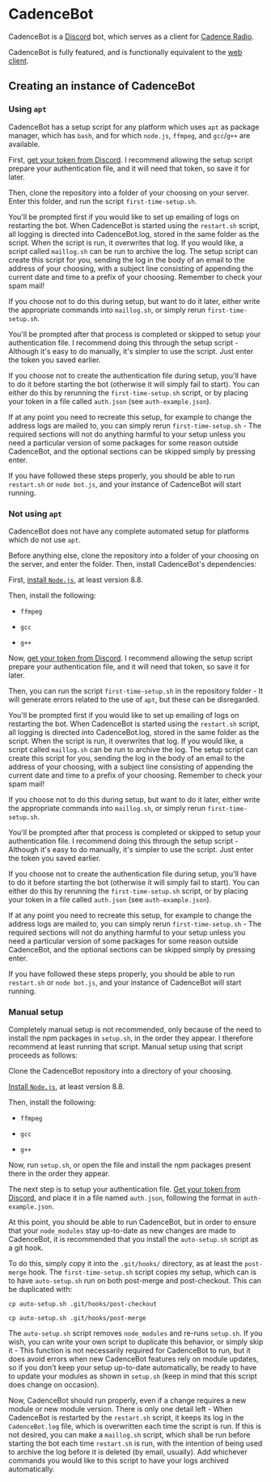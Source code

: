 # CadenceBot

CadenceBot is a [Discord](https://discordapp.com/) bot, which serves as a client for [Cadence Radio](https://github.com/kenellorando/cadence).

CadenceBot is fully featured, and is functionally equivalent to the [web client](http://cadenceradio.com/).

## Creating an instance of CadenceBot

### Using `apt`

CadenceBot has a setup script for any platform which uses `apt` as package manager, which has `bash`, and for which `node.js`, `ffmpeg`, and `gcc`/`g++` are available.

First, [get your token from Discord](https://github.com/reactiflux/discord-irc/wiki/Creating-a-discord-bot-&-getting-a-token). I recommend allowing the setup script prepare your authentication file, and it will need that token, so save it for later.

Then, clone the repository into a folder of your choosing on your server. Enter this folder, and run the script `first-time-setup.sh`.

You'll be prompted first if you would like to set up emailing of logs on restarting the bot. When CadenceBot is started using the `restart.sh` script, all logging is directed into CadenceBot.log, stored in the same folder as the script. When the script is run, it overwrites that log. If you would like, a script called `maillog.sh` can be run to archive the log. The setup script can create this script for you, sending the log in the body of an email to the address of your choosing, with a subject line consisting of appending the current date and time to a prefix of your choosing. Remember to check your spam mail!

If you choose not to do this during setup, but want to do it later, either write the appropriate commands into `maillog.sh`, or simply rerun `first-time-setup.sh`.

You'll be prompted after that process is completed or skipped to setup your authentication file. I recommend doing this through the setup script - Although it's easy to do manually, it's simpler to use the script. Just enter the token you saved earlier.

If you choose not to create the authentication file during setup, you'll have to do it before starting the bot (otherwise it will simply fail to start). You can either do this by rerunning the `first-time-setup.sh` script, or by placing your token in a file called `auth.json` (see `auth-example.json`).

If at any point you need to recreate this setup, for example to change the address logs are mailed to, you can simply rerun `first-time-setup.sh` - The required sections will not do anything harmful to your setup unless you need a particular version of some packages for some reason outside CadenceBot, and the optional sections can be skipped simply by pressing enter.

If you have followed these steps properly, you should be able to run `restart.sh` or `node bot.js`, and your instance of CadenceBot will start running.

### Not using `apt`

CadenceBot does not have any complete automated setup for platforms which do not use `apt`.

Before anything else, clone the repository into a folder of your choosing on the server, and enter the folder. Then, install CadenceBot's dependencies:

First, [install `Node.js`](https://nodejs.org/en/download/), at least version 8.8.

Then, install the following:

 - `ffmpeg`

 - `gcc`

 - `g++`

Now, [get your token from Discord](https://github.com/reactiflux/discord-irc/wiki/Creating-a-discord-bot-&-getting-a-token). I recommend allowing the setup script prepare your authentication file, and it will need that token, so save it for later.

Then, you can run the script `first-time-setup.sh` in the repository folder - It will generate errors related to the use of `apt`, but these can be disregarded.

You'll be prompted first if you would like to set up emailing of logs on restarting the bot. When CadenceBot is started using the `restart.sh` script, all logging is directed into CadenceBot.log, stored in the same folder as the script. When the script is run, it overwrites that log. If you would like, a script called `maillog.sh` can be run to archive the log. The setup script can create this script for you, sending the log in the body of an email to the address of your choosing, with a subject line consisting of appending the current date and time to a prefix of your choosing. Remember to check your spam mail!

If you choose not to do this during setup, but want to do it later, either write the appropriate commands into `maillog.sh`, or simply rerun `first-time-setup.sh`.

You'll be prompted after that process is completed or skipped to setup your authentication file. I recommend doing this through the setup script - Although it's easy to do manually, it's simpler to use the script. Just enter the token you saved earlier.

If you choose not to create the authentication file during setup, you'll have to do it before starting the bot (otherwise it will simply fail to start). You can either do this by rerunning the `first-time-setup.sh` script, or by placing your token in a file called `auth.json` (see `auth-example.json`).

If at any point you need to recreate this setup, for example to change the address logs are mailed to, you can simply rerun `first-time-setup.sh` - The required sections will not do anything harmful to your setup unless you need a particular version of some packages for some reason outside CadenceBot, and the optional sections can be skipped simply by pressing enter.

If you have followed these steps properly, you should be able to run `restart.sh` or `node bot.js`, and your instance of CadenceBot will start running.

### Manual setup

Completely manual setup is not recommended, only because of the need to install the npm packages in `setup.sh`, in the order they appear. I therefore recommend at least running that script. Manual setup using that script proceeds as follows:

Clone the CadenceBot repository into a directory of your choosing.

[Install `Node.js`](https://nodejs.org/en/download/), at least version 8.8.

Then, install the following:

 - `ffmpeg`

 - `gcc`

 - `g++`

Now, run `setup.sh`, or open the file and install the npm packages present there in the order they appear.

The next step is to setup your authentication file. [Get your token from Discord](https://github.com/reactiflux/discord-irc/wiki/Creating-a-discord-bot-&-getting-a-token), and place it in a file named `auth.json`, following the format in `auth-example.json`.

At this point, you should be able to run CadenceBot, but in order to ensure that your `node_modules` stay up-to-date as new changes are made to CadenceBot, it is recommended that you install the `auto-setup.sh` script as a git hook.

To do this, simply copy it into the `.git/hooks/` directory, as at least the `post-merge` hook. The `first-time-setup.sh` script copies my setup, which can is to have `auto-setup.sh` run on both post-merge and post-checkout. This can be duplicated with:

`cp auto-setup.sh .git/hooks/post-checkout`

`cp auto-setup.sh .git/hooks/post-merge`

The `auto-setup.sh` script removes `node_modules` and re-runs `setup.sh`. If you wish, you can write your own script to duplicate this behavior, or simply skip it - This function is not necessarily required for CadenceBot to run, but it does avoid errors when new CadenceBot features rely on module updates, so if you don't keep your setup up-to-date automatically, be ready to have to update your modules as shown in `setup.sh` (keep in mind that this script does change on occasion).

Now, CadenceBot should run properly, even if a change requires a new module or new module version. There is only one detail left - When CadenceBot is restarted by the `restart.sh` script, it keeps its log in the `CadenceBot.log` file, which is overwritten each time the script is run. If this is not desired, you can make a `maillog.sh` script, which shall be run before starting the bot each time `restart.sh` is run, with the intention of being used to archive the log before it is deleted (by email, usually). Add whichever commands you would like to this script to have your logs archived automatically.
